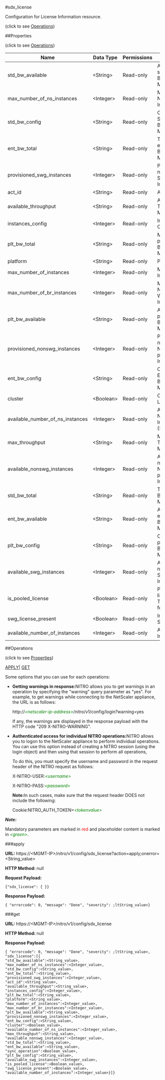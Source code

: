 #sdx_license



Configuration for License Information resource.

<span>(click to see [Operations](#operations))</span>



##Properties 

<span>(click to see [Operations](#operations))</span>





<table><thead><tr><th>Name</th><th>Data Type</th><th>Permissions</th><th>Description</th></tr></thead><tbody><tr><td>std_bw_available</td><td>&lt;String></td><td>Read-only</td><td>Available standard Bandwidth in Mbps.</td></tr><tr><td>max_number_of_ns_instances</td><td>&lt;Integer></td><td>Read-only</td><td>Maximum NetScaler Instances.</td></tr><tr><td>std_bw_config</td><td>&lt;String></td><td>Read-only</td><td>Configured Standard Bandwidth in Mbps.</td></tr><tr><td>ent_bw_total</td><td>&lt;String></td><td>Read-only</td><td>Total enterprise Bandwidth in Mbps.</td></tr><tr><td>provisioned_swg_instances</td><td>&lt;Integer></td><td>Read-only</td><td>Provisioned number of SWG Instances.</td></tr><tr><td>act_id</td><td>&lt;String></td><td>Read-only</td><td>Activity Id.</td></tr><tr><td>available_throughput</td><td>&lt;String></td><td>Read-only</td><td>Available Throughput in Mbps.</td></tr><tr><td>instances_config</td><td>&lt;Integer></td><td>Read-only</td><td>Instances Configured .</td></tr><tr><td>plt_bw_total</td><td>&lt;String></td><td>Read-only</td><td>Maximum platinum Bandwidth in Mbps.</td></tr><tr><td>platform</td><td>&lt;String></td><td>Read-only</td><td>Platform.</td></tr><tr><td>max_number_of_instances</td><td>&lt;Integer></td><td>Read-only</td><td>Maximum Instances.</td></tr><tr><td>max_number_of_br_instances</td><td>&lt;Integer></td><td>Read-only</td><td>Maximum NetScaler SD-WAN Instances.</td></tr><tr><td>plt_bw_available</td><td>&lt;String></td><td>Read-only</td><td>Available platinum Bandwidth in Mbps.</td></tr><tr><td>provisioned_nonswg_instances</td><td>&lt;Integer></td><td>Read-only</td><td>Provisioned number of NS/ADC/Third-party VM Instances.</td></tr><tr><td>ent_bw_config</td><td>&lt;String></td><td>Read-only</td><td>Configured Enterpise Bandwidth in Mbps.</td></tr><tr><td>cluster</td><td>&lt;Boolean></td><td>Read-only</td><td>Cluster License.</td></tr><tr><td>available_number_of_ns_instances</td><td>&lt;Integer></td><td>Read-only</td><td>Available NetScaler Instances (Shared).</td></tr><tr><td>max_throughput</td><td>&lt;String></td><td>Read-only</td><td>Maximum Throughput in Mbps.</td></tr><tr><td>available_nonswg_instances</td><td>&lt;Integer></td><td>Read-only</td><td>Available number of NS/ADC/Third-party VM Instances.</td></tr><tr><td>std_bw_total</td><td>&lt;String></td><td>Read-only</td><td>Total standard Bandwidth in Mbps.</td></tr><tr><td>ent_bw_available</td><td>&lt;String></td><td>Read-only</td><td>Available enterprise Bandwidth in Mbps.</td></tr><tr><td>plt_bw_config</td><td>&lt;String></td><td>Read-only</td><td>Configured platinum Bandwidth in Mbps.</td></tr><tr><td>available_swg_instances</td><td>&lt;Integer></td><td>Read-only</td><td>Available number of SWG Instances.</td></tr><tr><td>is_pooled_license</td><td>&lt;Boolean></td><td>Read-only</td><td>Platform license for Triscaler feature.</td></tr><tr><td>swg_license_present</td><td>&lt;Boolean></td><td>Read-only</td><td>Indication for SWG License.</td></tr><tr><td>available_number_of_instances</td><td>&lt;Integer></td><td>Read-only</td><td>Available Instances.</td></tr></tbody></table>

##Operations 

<span>(click to see [Properties](#properties))</span>





[APPLY](#)| [GET](#get)





Some options that you can use for each operations:

<ul><li><p><b>Getting warnings in response:</b>NITRO allows you to get warnings in an operation by specifying the "warning" query parameter as "yes". For example, to get warnings while connecting to the NetScaler appliance, the URL is as follows:</p><p>http://<span style="color:green;font-style:italic;">&lt;netscaler-ip-address&gt;</span>/nitro/v1/config/login?warning=yes</p><p>If any, the warnings are displayed in the response payload with the HTTP code "209 X-NITRO-WARNING".</p></li><li><p><b>Authenticated access for individual NITRO operations:</b>NITRO allows you to logon to the NetScaler appliance to perform individual operations. You can use this option instead of creating a NITRO session (using the login object) and then using that session to perform all operations,</p><p>To do this, you must specify the username and password in the request header of the NITRO request as follows:</p><p>X-NITRO-USER:<span style="color:green;font-style:italic;">&lt;username&gt;</span></p><p>X-NITRO-PASS:<span style="color:green;font-style:italic;">&lt;password&gt;</span></p><p><b>Note:</b>In such cases, make sure that the request header DOES not include the following:</p><p>Cookie:NITRO_AUTH_TOKEN=<span style="color:green;font-style:italic;">&lt;tokenvalue&gt;</span></p></li></ul>







***Note:*** 

Mandatory parameters are marked in <span style="color:#FF0000;">red</span> and placeholder content is marked in <span style="color:green;font-style:italic">&lt;green&gt;</span>.



###apply







<b>URL: </b>https://&lt;MGMT-IP&gt;/nitro/v1/config/sdx_license?action=apply;onerror=&lt;String_value&gt;

<b>HTTP Method: </b>null

<b>Request Payload: </b>
```
{"sdx_license": { }}
```

<b>Response Payload: </b>
```
{ "errorcode": 0, "message": "Done", "severity": ;ltString_value>}
```







###get







<b>URL: </b>https://&lt;MGMT-IP&gt;/nitro/v1/config/sdx_license

<b>HTTP Method: </b>null

<b>Response Payload: </b>
```
{ "errorcode": 0, "message": "Done", "severity": ;ltString_value>, "sdx_license":[{
"std_bw_available":<String_value>,
"max_number_of_ns_instances":<Integer_value>,
"std_bw_config":<String_value>,
"ent_bw_total":<String_value>,
"provisioned_swg_instances":<Integer_value>,
"act_id":<String_value>,
"available_throughput":<String_value>,
"instances_config":<Integer_value>,
"plt_bw_total":<String_value>,
"platform":<String_value>,
"max_number_of_instances":<Integer_value>,
"max_number_of_br_instances":<Integer_value>,
"plt_bw_available":<String_value>,
"provisioned_nonswg_instances":<Integer_value>,
"ent_bw_config":<String_value>,
"cluster":<Boolean_value>,
"available_number_of_ns_instances":<Integer_value>,
"max_throughput":<String_value>,
"available_nonswg_instances":<Integer_value>,
"std_bw_total":<String_value>,
"ent_bw_available":<String_value>,
"sync_operation":<Boolean_value>,
"plt_bw_config":<String_value>,
"available_swg_instances":<Integer_value>,
"is_pooled_license":<Boolean_value>,
"swg_license_present":<Boolean_value>,
"available_number_of_instances":<Integer_value>}]}
```







